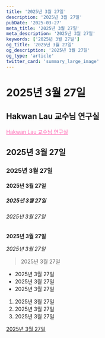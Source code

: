 ```yaml
---
title: '2025년 3월 27일'
description: '2025년 3월 27일'
pubDate: '2025-03-27'
meta_title: '2025년 3월 27일'
meta_description: '2025년 3월 27일'
keywords: ['2025년 3월 27일']
og_title: '2025년 3월 27일'
og_description: '2025년 3월 27일'
og_type: 'article'
twitter_card: 'summary_large_image'
---
```


# 2025년 3월 27일

## Hakwan Lau 교수님 연구실

<a href="https://www.ibs.re.kr/cnir/" style="color: #FF69B4;">Hakwan Lau 교수님 연구실</a>

## 2025년 3월 27일

### 2025년 3월 27일

#### 2025년 3월 27일

##### 2025년 3월 27일

###### 2025년 3월 27일

**2025년 3월 27일**

*2025년 3월 27일*

> 2025년 3월 27일

- 2025년 3월 27일
- 2025년 3월 27일
- 2025년 3월 27일

1. 2025년 3월 27일
2. 2025년 3월 27일
3. 2025년 3월 27일

[2025년 3월 27일](https://www.ibs.re.kr/cnir/) 